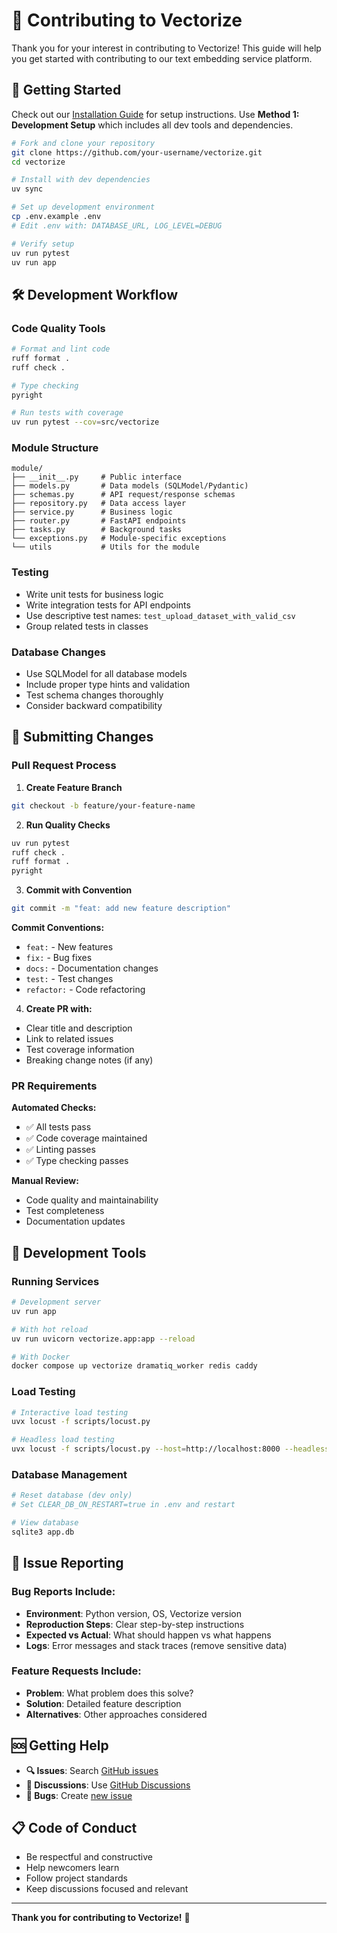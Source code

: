 # 🤝 Contributing to Vectorize

Thank you for your interest in contributing to Vectorize! This guide will help you get started with contributing to our text embedding service platform.

## 🚀 Getting Started

Check out our [Installation Guide](installation.md) for setup instructions. Use **Method 1: Development Setup** which includes all dev tools and dependencies.

```bash
# Fork and clone your repository
git clone https://github.com/your-username/vectorize.git
cd vectorize

# Install with dev dependencies
uv sync

# Set up development environment
cp .env.example .env
# Edit .env with: DATABASE_URL, LOG_LEVEL=DEBUG

# Verify setup
uv run pytest
uv run app
```

## 🛠️ Development Workflow

### Code Quality Tools

```bash
# Format and lint code
ruff format .
ruff check .

# Type checking
pyright

# Run tests with coverage
uv run pytest --cov=src/vectorize
```

### Module Structure

```
module/
├── __init__.py     # Public interface
├── models.py       # Data models (SQLModel/Pydantic)
├── schemas.py      # API request/response schemas
├── repository.py   # Data access layer
├── service.py      # Business logic
├── router.py       # FastAPI endpoints
├── tasks.py        # Background tasks
└── exceptions.py   # Module-specific exceptions
└── utils           # Utils for the module
```

### Testing

- Write unit tests for business logic
- Write integration tests for API endpoints
- Use descriptive test names: `test_upload_dataset_with_valid_csv`
- Group related tests in classes

### Database Changes

- Use SQLModel for all database models
- Include proper type hints and validation
- Test schema changes thoroughly
- Consider backward compatibility

## 📝 Submitting Changes

### Pull Request Process

1. **Create Feature Branch**

```bash
git checkout -b feature/your-feature-name
```

2. **Run Quality Checks**

```bash
uv run pytest
ruff check .
ruff format .
pyright
```

3. **Commit with Convention**

```bash
git commit -m "feat: add new feature description"
```

**Commit Conventions:**

- `feat:` - New features
- `fix:` - Bug fixes
- `docs:` - Documentation changes
- `test:` - Test changes
- `refactor:` - Code refactoring

4. **Create PR with:**

- Clear title and description
- Link to related issues
- Test coverage information
- Breaking change notes (if any)

### PR Requirements

**Automated Checks:**

- ✅ All tests pass
- ✅ Code coverage maintained
- ✅ Linting passes
- ✅ Type checking passes

**Manual Review:**

- Code quality and maintainability
- Test completeness
- Documentation updates

## 🧪 Development Tools

### Running Services

```bash
# Development server
uv run app

# With hot reload
uv run uvicorn vectorize.app:app --reload

# With Docker
docker compose up vectorize dramatiq_worker redis caddy
```

### Load Testing

```bash
# Interactive load testing
uvx locust -f scripts/locust.py

# Headless load testing
uvx locust -f scripts/locust.py --host=http://localhost:8000 --headless --users 10 --run-time 1m
```

### Database Management

```bash
# Reset database (dev only)
# Set CLEAR_DB_ON_RESTART=true in .env and restart

# View database
sqlite3 app.db
```

## 🐛 Issue Reporting

### Bug Reports Include:

- **Environment**: Python version, OS, Vectorize version
- **Reproduction Steps**: Clear step-by-step instructions
- **Expected vs Actual**: What should happen vs what happens
- **Logs**: Error messages and stack traces (remove sensitive data)

### Feature Requests Include:

- **Problem**: What problem does this solve?
- **Solution**: Detailed feature description
- **Alternatives**: Other approaches considered

## 🆘 Getting Help

- **🔍 Issues**: Search [GitHub issues](https://github.com/yukasama/vectorize/issues)
- **💬 Discussions**: Use [GitHub Discussions](https://github.com/yukasama/vectorize/discussions)
- **🐛 Bugs**: Create [new issue](https://github.com/yukasama/vectorize/issues/new)

## 📋 Code of Conduct

- Be respectful and constructive
- Help newcomers learn
- Follow project standards
- Keep discussions focused and relevant

---

**Thank you for contributing to Vectorize!** 🚀
